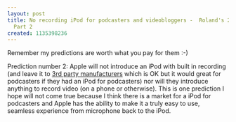 ```yaml
---
layout: post
title: No recording iPod for podcasters and videobloggers -  Roland's 2006 Predictions
  Part 2
created: 1135398236
---
```

<p>Remember my predictions are worth what you pay for them :-) </p><p>Prediction number 2: Apple will not introduce an iPod with built in recording (and leave it to <a href="http://www.griffintechnology.com/">3rd party manufacturers</a> which is OK but it would great for podcasters if they had an iPod for podcasters) nor will they introduce anything to record video (on a phone or otherwise). This is one prediction I hope will not come true because I think there is a market for a iPod for podcasters and Apple has the ability to make it a truly easy to use, seamless experience from microphone back to the iPod.</p>
